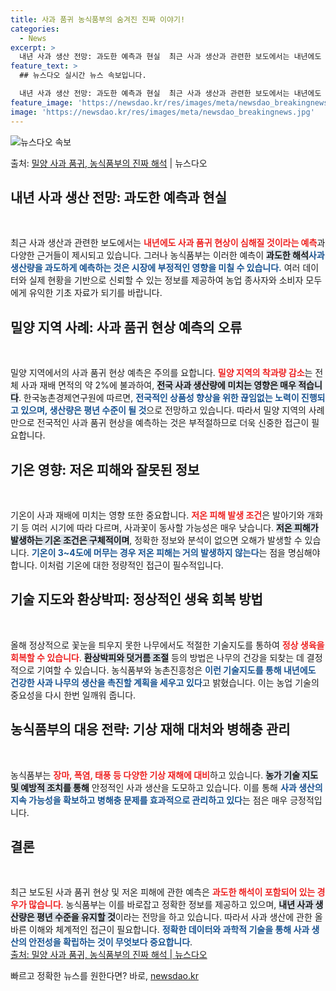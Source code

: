 ```yaml
---
title: 사과 품귀 농식품부의 숨겨진 진짜 이야기!
categories:
  - News
excerpt: >
  내년 사과 생산 전망: 과도한 예측과 현실  최근 사과 생산과 관련한 보도에서는 내년에도 사과 품귀 현상이 …
feature_text: >
  ## 뉴스다오 실시간 뉴스 속보입니다.

  내년 사과 생산 전망: 과도한 예측과 현실  최근 사과 생산과 관련한 보도에서는 내년에도 사과 품귀 현상이 …
feature_image: 'https://newsdao.kr/res/images/meta/newsdao_breakingnews.jpg'
image: 'https://newsdao.kr/res/images/meta/newsdao_breakingnews.jpg'
---
```


![뉴스다오 속보](https://newsdao.kr/res/images/meta/newsdao_breakingnews.jpg)

<p>출처: <a href="https://newsdao.kr/4270" rel="dofollow">밀양 사과 품귀, 농식품부의 진짜 해석</a> | 뉴스다오</p>

<h2 data-ke-size="size26">내년 사과 생산 전망: 과도한 예측과 현실</h2>
<p data-ke-size="size16">&nbsp;</p>
최근 사과 생산과 관련한 보도에서는 <b><span style="color: #ee2323;">내년에도 사과 품귀 현상이 심해질 것이라는 예측</span></b>과 다양한 근거들이 제시되고 있습니다. 그러나 농식품부는 이러한 예측이 <b><span style="background-color: #21538527;">과도한 해석</span></b이라며 반박하고 있습니다. 따라서 사과 생산량 예측에 대한 정확한 이해가 필요합니다.<b><span style="color: #1a5490;">사과 생산량을 과도하게 예측하는 것은 시장에 부정적인 영향을 미칠 수 있습니다.</span></b> 여러 데이터와 실제 현황을 기반으로 신뢰할 수 있는 정보를 제공하여 농업 종사자와 소비자 모두에게 유익한 기초 자료가 되기를 바랍니다.

<h2 data-ke-size="size26">밀양 지역 사례: 사과 품귀 현상 예측의 오류</h2>
<p data-ke-size="size16">&nbsp;</p>
밀양 지역에서의 사과 품귀 현상 예측은 주의를 요합니다. <b><span style="color: #ee2323;">밀양 지역의 착과량 감소</span></b>는 전체 사과 재배 면적의 약 2%에 불과하여, <b><span style="background-color: #21538527;">전국 사과 생산량에 미치는 영향은 매우 적습니다</span></b>. 한국농촌경제연구원에 따르면, <b><span style="color: #1a5490;">전국적인 상품성 향상을 위한 끊임없는 노력이 진행되고 있으며, 생산량은 평년 수준이 될 것</span></b>으로 전망하고 있습니다. 따라서 밀양 지역의 사례만으로 전국적인 사과 품귀 현상을 예측하는 것은 부적절하므로 더욱 신중한 접근이 필요합니다.

<h2 data-ke-size="size26">기온 영향: 저온 피해와 잘못된 정보</h2>
<p data-ke-size="size16">&nbsp;</p>
기온이 사과 재배에 미치는 영향 또한 중요합니다. <b><span style="color: #ee2323;">저온 피해 발생 조건</span></b>은 발아기와 개화기 등 여러 시기에 따라 다르며, 사과꽃이 동사할 가능성은 매우 낮습니다. <b><span style="background-color: #21538527;">저온 피해가 발생하는 기온 조건은 구체적이며</span></b>, 정확한 정보와 분석이 없으면 오해가 발생할 수 있습니다. <b><span style="color: #1a5490;">기온이 3~4도에 머무는 경우 저온 피해는 거의 발생하지 않는다</span></b>는 점을 명심해야 합니다. 이처럼 기온에 대한 정량적인 접근이 필수적입니다.

<h2 data-ke-size="size26">기술 지도와 환상박피: 정상적인 생육 회복 방법</h2>
<p data-ke-size="size16">&nbsp;</p>
올해 정상적으로 꽃눈을 틔우지 못한 나무에서도 적절한 기술지도를 통하여 <b><span style="color: #ee2323;">정상 생육을 회복할 수 있습니다</span></b>. <b><span style="background-color: #21538527;">환상박피와 덧거름 조절</span></b> 등의 방법은 나무의 건강을 되찾는 데 결정적으로 기여할 수 있습니다. 농식품부와 농촌진흥청은 <b><span style="color: #1a5490;">이런 기술지도를 통해 내년에도 건강한 사과 나무의 생산을 촉진할 계획을 세우고 있다</span></b>고 밝혔습니다. 이는 농업 기술의 중요성을 다시 한번 일깨워 줍니다.

<h2 data-ke-size="size26">농식품부의 대응 전략: 기상 재해 대처와 병해충 관리</h2>
<p data-ke-size="size16">&nbsp;</p>
농식품부는 <b><span style="color: #ee2323;">장마, 폭염, 태풍 등 다양한 기상 재해에 대비</span></b>하고 있습니다. <b><span style="background-color: #21538527;">농가 기술 지도 및 예방적 조치를 통해</span></b> 안정적인 사과 생산을 도모하고 있습니다. 이를 통해 <b><span style="color: #1a5490;">사과 생산의 지속 가능성을 확보하고 병해충 문제를 효과적으로 관리하고 있다</span></b>는 점은 매우 긍정적입니다.

<h2 data-ke-size="size26">결론</h2>
<p data-ke-size="size16">&nbsp;</p>
최근 보도된 사과 품귀 현상 및 저온 피해에 관한 예측은 <b><span style="color: #ee2323;">과도한 해석이 포함되어 있는 경우가 많습니다</span></b>. 농식품부는 이를 바로잡고 정확한 정보를 제공하고 있으며, <b><span style="background-color: #21538527;">내년 사과 생산량은 평년 수준을 유지할 것</span></b>이라는 전망을 하고 있습니다. 따라서 사과 생산에 관한 올바른 이해와 체계적인 접근이 필요합니다. <b><span style="color: #1a5490;">정확한 데이터와 과학적 기술을 통해 사과 생산의 안전성을 확립하는 것이 무엇보다 중요합니다</span></b>.  
<br>  
<a href="https://newsdao.kr/4270">출처: 밀양 사과 품귀, 농식품부의 진짜 해석 | 뉴스다오</a> 

빠르고 정확한 뉴스를 원한다면? 바로, <a href="https://newsdao.kr" rel="dofollow">newsdao.kr</a>


